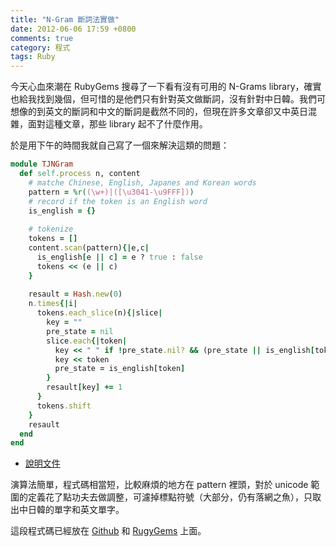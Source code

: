 ```yaml
---
title: "N-Gram 斷詞法實做"
date: 2012-06-06 17:59 +0800
comments: true
category: 程式
tags: Ruby
---
```


今天心血來潮在 RubyGems 搜尋了一下看有沒有可用的 N-Grams library，確實也給我找到幾個，但可惜的是他們只有針對英文做斷詞，沒有針對中日韓。我們可想像的到英文的斷詞和中文的斷詞是截然不同的，但現在許多文章卻又中英日混雜，面對這種文章，那些 library 起不了什麼作用。

於是用下午的時間我就自己寫了一個來解決這類的問題：

<!-- more -->

``` ruby
module TJNGram
  def self.process n, content
    # matche Chinese, English, Japanes and Korean words
    pattern = %r((\w+)|([\u3041-\u9FFF]))
    # record if the token is an English word
    is_english = {}
    
    # tokenize
    tokens = []
    content.scan(pattern){|e,c|
      is_english[e || c] = e ? true : false
      tokens << (e || c)
    }
    
    resault = Hash.new(0)
    n.times{|i|
      tokens.each_slice(n){|slice|
        key = ""
        pre_state = nil
        slice.each{|token|
          key << " " if !pre_state.nil? && (pre_state || is_english[token])
          key << token
          pre_state = is_english[token]
        }
        resault[key] += 1
      }
      tokens.shift
    }
    resault
  end
end
```

*   [說明文件](/blog/tjngram)

演算法簡單，程式碼相當短，比較麻煩的地方在 pattern 裡頭，對於 unicode 範圍的定義花了點功夫去做調整，可濾掉標點符號（大部分，仍有落網之魚），只取出中日韓的單字和英文單字。

這段程式碼已經放在 [Github](https://github.com/tonytonyjan/TJNGram) 和 [RugyGems](https://rubygems.org/gems/TJNGram) 上面。